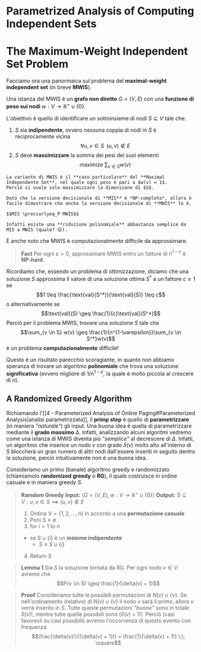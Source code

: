 # Parametrized Analysis of Computing Independent Sets

# The Maximum-Weight Independent Set Problem
Facciamo ora una panormaica sul problema del **maximal-weight independent set** (in breve **MWIS**).

Una istanza del MWIS è un **grafo non diretto** $G=(V,E)$ con una **funzione di peso sui nodi** $w: V \to \mathbb{R}^{+} \cup \{0\}$.

L'obiettivo è quello di identificare un sottoinsieme di nodi $S \subseteq V$ tale che:
1. $S$ sia **indipendente**, ovvero nessuna coppia di nodi in $S$ è reciprocamente vicina $$\forall u,v \in S \;\; (u,v) \notin E$$
2. $S$ deve **massimizzare** la somma dei pesi dei suoi elementi $$\text{maximize } \sum_{v \in S}w(v)$$

```ad-note
La variante di MWIS è il **caso particolare** del **Maximal Independente Set**, nel quale ogni peso è pari a $w(v) = 1$.
Perciò si vuole solo massimizzare la dimensione di $S$.
```

```ad-important
Dato che la versione decisionale di **MIS** è *NP-completo*, allora è facile dimostrare che anche la versione decisionale di **MWIS** lo è.

$$MIS \preccurlyeq_P MWIS$$

Infatti esiste una **riduzione polinomiale** abbastanza semplice da MIS a MWIS (quale? 😜).
```

È anche noto che MWIS è computazionalmente difficile da approssimare.

> **Fact**
> Per ogni $\varepsilon > 0$, approssimare MWIS entro un fattore di $n^{1-\varepsilon}$ è **NP-hard**.

Ricordiamo che, essendo un problema di ottimizzazione, diciamo che una soluzione $S$ approssima il valore di una soluzione ottima $S^*$ a un fattore $c \geq 1$ se 
$$1 \leq \frac{\text{val}(S^*)}{\text{val}(S)} \leq c$$
o alternativamente se $$\text{val}(S) \geq \frac{1}{c}\text{val}(S^*)$$
Perciò per il problema MWIS, trovare una soluzione $S$ tale che $$\sum_{v \in S} w(v) \geq \frac{1}{n^{1-\varepsilon}}\sum_{v \in S^*}w(v)$$
è un problema **computazionalmente** difficile!

Questo è un risultato parecchio scoragiante, in quanto non abbiamo speranza di trovare un algoritmo **polinomiale** che trova una soluzione **significativa** (ovvero migliore di $1/n^{1 - \varepsilon}$, la quale è molto piccola al crescere di $n$).

## A Randomized Greedy Algorithm
Richiamando l'[[4 - Parameterized Analysis of Online Paging#Parameterized Analysis|analisi parametrizzata]], il **primp step** è quello di **parametrizzare** (in maniera *"naturale"*) gli input.
Una buona idea è quella di parametrizzare mediante il **grado massimo** $\Delta$.
Infatti, analizzando alcuni algoritmi vedremo come una istanza di MWIS diventa più *"semplice"* al decrescere di $\Delta$.
Infatti, un algoritmo che inserice un nodo $v$ con grado $\delta(v)$ molto alto all'interno di $S$ bloccherà un gran numero di altri nodi dall'essere inseriti in seguito dentro la soluzione, perciò intuitivamente non è una buona idea.

Consideriamo un primo (banale) algoritmo greedy e randomizzato (chiamiamolo **randomized greedy** o **RG**), il quale costruisce in ordine casuale e in maniera greedy $S$.

> **Ramdom Greedy**
> **Input:** $\langle G=(V,E), w:V \to \mathbb{R}^+ \cup \{ 0 \} \rangle$
> **Output:** $S \subseteq V: u,v \in S \implies (u,v) \notin E$
> 
> 1. Ordina $V = \{1, 2, ..., n\}$ in accordo a una **permutazione casuale**
> 2. Poni $S \equiv \emptyset$
> 3. for $i = 1$ to $n$
> 	- se $S \cup \{i\}$ è un **insieme indipendente**
> 		- $S \equiv S \cup \{ i \}$
> 4. Return $S$

> **Lemma 1**
> Sia $S$ la soluzione tornata da RG.
> Per ogni nodo $v \in V$ avremo che $$P(v \in S) \geq \frac{1}{\delta(v) + 1}$$

> **Proof**
> Consideriamo tutte le possibili permutazioni di $N(v) \cup \{v\}$.
> Se nell'ordinamento (relativo) di $N(v) \cup \{v\}$ il nodo $v$ sarà il primo, allora $v$ verrà inserito in $S$.
> Tutte queste permutazioni *"buone"* sono in totale $\delta(v)!$, mentre tutte quelle possibili sono $(\delta(v) + 1)!$.
> Perciò (casi favorevli su casi possibili) avremo l'occorrenza di questo evento con frequenza $$\frac{\delta(v)!}{(\delta(v) + 1)!} = \frac{1}{\delta(v) + 1!} \;\; \square$$

